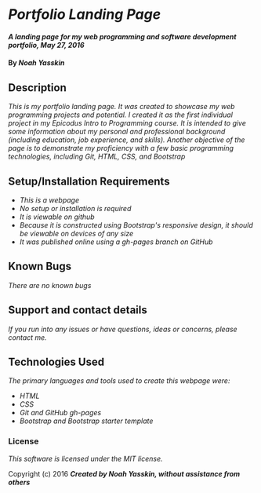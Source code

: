 # _Portfolio Landing Page_

#### _A landing page for my web programming and software development portfolio, May 27, 2016_

#### By _**Noah Yasskin**_

## Description

_This is my portfolio landing page. It was created to showcase my web programming projects and potential. I created it as the first individual project in my Epicodus Intro to Programming course. It is intended to give some information about my personal and professional background (including education, job experience, and skills). Another objective of the page is to demonstrate my proficiency with a few basic programming technologies, including Git, HTML, CSS, and Bootstrap_

## Setup/Installation Requirements

* _This is a webpage_
* _No setup or installation is required_
* _It is viewable on github_
* _Because it is constructed using Bootstrap's responsive design, it should be viewable on devices of any size_
* _It was published online using a gh-pages branch on GitHub_

## Known Bugs

_There are no known bugs_

## Support and contact details

_If you run into any issues or have questions, ideas or concerns, please contact me._

## Technologies Used

_The primary languages and tools used to create this webpage were:_
* _HTML_
* _CSS_
* _Git and GitHub gh-pages_
* _Bootstrap and Bootstrap starter template_

### License

*This software is licensed under the MIT license.*

Copyright (c) 2016 **_Created by Noah Yasskin, without assistance from others_**
